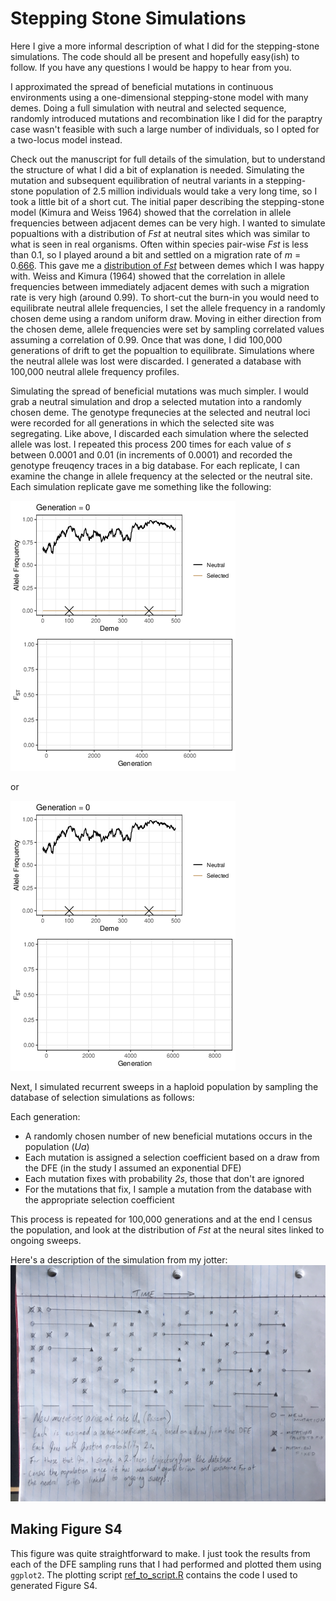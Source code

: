Stepping Stone Simulations
======

Here I give a more informal description of what I did for the stepping-stone simulations. The code should all be present and hopefully easy(ish) to follow. If you have any questions I would be happy to hear from you.

I approximated the spread of beneficial mutations in continuous environments using a one-dimensional stepping-stone model with many demes. Doing a full simulation with neutral and selected sequence, randomly introduced mutations and recombination like I did for the paraptry case wasn't feasible with such a large number of individuals, so I opted for a two-locus model instead.

Check out the manuscript for full details of the simulation, but to understand the structure of what I did a bit of explanation is needed. Simulating the mutation and subsequent equilibration of neutral variants in a stepping-stone population of 2.5 million individuals would take a very long time, so I took a little bit of a short cut. The initial paper describing the stepping-stone model (Kimura and Weiss 1964) showed that the correlation in allele frequencies between adjacent demes can be very high. I wanted to simulate popualtions with a distribution of *Fst* at neutral sites which was similar to what is seen in real organisms. Often within species pair-wise *Fst* is less than 0.1, so I played around a bit and settled on a migration rate of *m* = 0.[666](https://www.youtube.com/watch?v=WxnN05vOuSM). This gave me a [distribution of *Fst*](img/NeutralFst.pdf) between demes which I was happy with. Weiss and Kimura (1964) showed that the correlation in allele frequencies between immediately adjacent demes with such a migration rate is very high (around 0.99). To short-cut the burn-in you would need to equilibrate neutral allele frequencies, I set the allele frequency in a randomly chosen deme using a random uniform draw. Moving in either direction from the chosen deme, allele frequencies were set by sampling correlated values assuming a correlation of 0.99. Once that was done, I did 100,000 generations of drift to get the popualtion to equilibrate. Simulations where the neutral allele was lost were discarded. I generated a database with 100,000 neutral allele frequency profiles.

Simulating the spread of beneficial mutations was much simpler. I would grab a neutral simulation and drop a selected mutation into a randomly chosen deme. The genotype frequnecies at the selected and neutral loci were recorded for all generations in which the selected site was segregating. Like above, I discarded each simulation where the selected allele was lost. I repeated this process 200 times for each value of *s* between 0.0001 and 0.01 (in increments of 0.0001) and recorded the genotype freuqency traces in a big database. For each replicate, I can examine the change in allele frequency at the selected or the neutral site. Each simulation replicate gave me something like the following:

![alt text](img/s0.005.0.333.rep1212_0.666_k500_N1000.c0.0.noGrab.gif "What a GIF!")

or

![alt text](img/s0.005.0.333.rep1212_0.666_k500_N1000.c0.0.Grab.gif "What a GIF!")

Next, I simulated recurrent sweeps in a haploid population by sampling the database of selection simulations as follows:

Each generation:
- A randomly chosen number of new beneficial mutations occurs in the population (*Ua*)
- Each mutation is assigned a selection coefficient based on a draw from the DFE (in the study I assumed an exponential DFE)
- Each mutation fixes with probability *2s*, those that don't are ignored
- For the mutations that fix, I sample a mutation from the database with the appropriate selection coefficient 

This process is repeated for 100,000 generations and at the end I census the population, and look at the distribution of *Fst* at the neural sites linked to ongoing sweeps.

Here's a description of the simulation from my jotter:
![alt text](img/DFEsampling.jpg "")

Making Figure S4
-----
This figure was quite straightforward to make. I just took the results from each of the DFE sampling runs that I had performed and plotted them using ```ggplot2```. The plotting script [ref_to_script.R]() contains the code I used to generated Figure S4.

